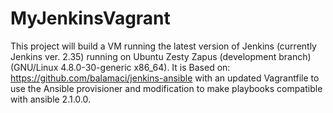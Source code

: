 # MyJenkinsVagrant

This project will build a VM running the latest version of Jenkins (currently Jenkins ver. 2.35) running on Ubuntu Zesty Zapus (development branch) (GNU/Linux 4.8.0-30-generic x86_64). It is Based on: https://github.com/balamaci/jenkins-ansible with an updated Vagrantfile to use the Ansible provisioner and modification to make playbooks compatible with ansible 2.1.0.0.
